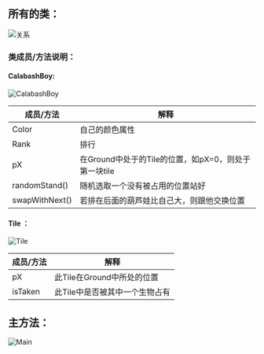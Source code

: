 ## 所有的类：


![关系](https://github.com/HIKARI513/java-2019-homeworks/blob/master/2-OOPBasics/%E9%83%AD%E5%A4%A9%E8%B4%A2-161180041/image/relation.png)

### 类成员/方法说明：
#### CalabashBoy:

   ![CalabashBoy](https://github.com/HIKARI513/java-2019-homeworks/blob/master/2-OOPBasics/%E9%83%AD%E5%A4%A9%E8%B4%A2-161180041/image/CalabashBoy.png)

   成员/方法|解释
   --|--
   Color|自己的颜色属性
   Rank|排行
   pX|在Ground中处于的Tile的位置，如pX=0，则处于第一块tile
   randomStand()|随机选取一个没有被占用的位置站好
   swapWithNext()|若排在后面的葫芦娃比自己大，则跟他交换位置

#### Tile ：

![Tile](https://github.com/HIKARI513/java-2019-homeworks/blob/master/2-OOPBasics/%E9%83%AD%E5%A4%A9%E8%B4%A2-161180041/image/Tile.png?raw=true)

成员/方法|解释
--|--
pX|此Tile在Ground中所处的位置
isTaken|此Tile中是否被其中一个生物占有


## 主方法：

![Main](https://github.com/HIKARI513/java-2019-homeworks/blob/master/2-OOPBasics/%E9%83%AD%E5%A4%A9%E8%B4%A2-161180041/image/Main.png)



    

